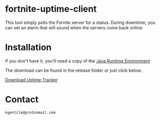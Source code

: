 # fortnite-uptime-client
This tool simply polls the Fornite server for a status.
During downtime, you can set an alarm that will sound when the servers come back online.

# Installation

If you don't have it, you'll need a copy of the [Java Runtime Environment](http://www.oracle.com/technetwork/java/javase/downloads/jre8-downloads-2133155.html)

The download can be found in the release folder or just click below:


[Download Uptime Tracker](https://github.com/LaughingCabbage/fornite-uptime-client/raw/master/release/fortnite-uptime-client.jar)

# Contact

    kgentile@protonmail.com